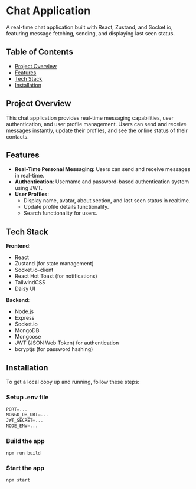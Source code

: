 # Chat Application

A real-time chat application built with React, Zustand, and Socket.io, featuring message fetching, sending, and displaying last seen status.

## Table of Contents

- [Project Overview](#project-overview)
- [Features](#features)
- [Tech Stack](#tech-stack)
- [Installation](#installation)

## Project Overview

This chat application provides real-time messaging capabilities, user authentication, and user profile management. Users can send and receive messages instantly, update their profiles, and see the online status of their contacts.

## Features

- **Real-Time Personal Messaging**: Users can send and receive messages in real-time.
- **Authentication**: Username and password-based authentication system using JWT.
- **User Profiles**:
  - Display name, avatar, about section, and last seen status in realtime.
  - Update profile details functionality.
  - Search functionality for users.

## Tech Stack

**Frontend**:
- React
- Zustand (for state management)
- Socket.io-client
- React Hot Toast (for notifications)
- TailwindCSS
- Daisy UI
  
**Backend**:
- Node.js
- Express
- Socket.io
- MongoDB
- Mongoose
- JWT (JSON Web Token) for authentication
- bcryptjs (for password hashing)

## Installation

To get a local copy up and running, follow these steps:


### Setup .env file

```js
PORT=...
MONGO_DB_URI=...
JWT_SECRET=...
NODE_ENV=...
```

### Build the app

```shell
npm run build
```

### Start the app

```shell
npm start
```
